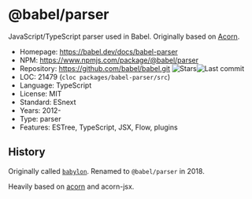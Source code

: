 # @babel/parser

JavaScript/TypeScript parser used in Babel. Originally based on [Acorn](acord.md).

* Homepage:   https://babel.dev/docs/babel-parser
* NPM:        https://www.npmjs.com/package/@babel/parser
* Repository: https://github.com/babel/babel.git <span class="shields"><img src="https://img.shields.io/github/stars/babel/babel?label=&style=flat-square" alt="Stars" title="Stars"><img src="https://img.shields.io/github/last-commit/babel/babel?label=&style=flat-square" alt="Last commit" title="Last commit"></span>
* LOC:        21479 (`cloc packages/babel-parser/src`)
* Language:   TypeScript
* License:    MIT
* Standard:   ESnext
* Years:      2012-
* Type:       parser
* Features:   ESTree, TypeScript, JSX, Flow, plugins

## History

Originally called [`babylon`](https://www.npmjs.com/package/babylon).
Renamed to `@babel/parser` in 2018.

Heavily based on [acorn](acorn.md) and acorn-jsx.
